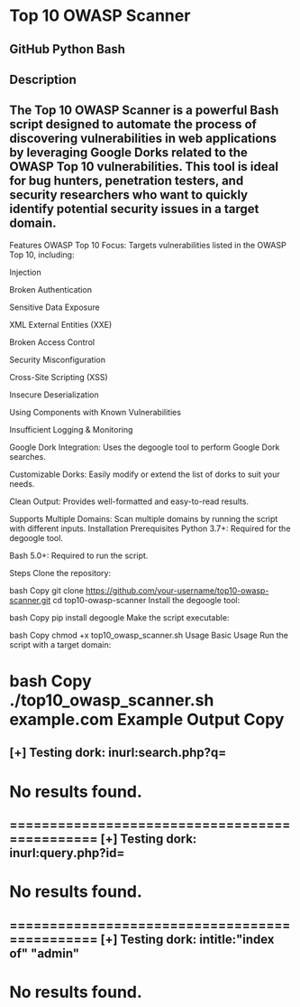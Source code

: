 # Top 10 OWASP Scanner
GitHub Python Bash
--------------------------------------------------------------------------------------------------------------------------------------------------
## Description 
The Top 10 OWASP Scanner is a powerful Bash script designed to automate the process of discovering vulnerabilities in web applications by leveraging Google Dorks related to the OWASP Top 10 vulnerabilities. This tool is ideal for bug hunters, penetration testers, and security researchers who want to quickly identify potential security issues in a target domain.
--------------------------------------------------------------------------------------------------------------------------------------------------
Features
OWASP Top 10 Focus: Targets vulnerabilities listed in the OWASP Top 10, including:

Injection

Broken Authentication

Sensitive Data Exposure

XML External Entities (XXE)

Broken Access Control

Security Misconfiguration

Cross-Site Scripting (XSS)

Insecure Deserialization

Using Components with Known Vulnerabilities

Insufficient Logging & Monitoring

Google Dork Integration: Uses the degoogle tool to perform Google Dork searches.

Customizable Dorks: Easily modify or extend the list of dorks to suit your needs.

Clean Output: Provides well-formatted and easy-to-read results.

Supports Multiple Domains: Scan multiple domains by running the script with different inputs.
Installation
Prerequisites
Python 3.7+: Required for the degoogle tool.

Bash 5.0+: Required to run the script.

Steps
Clone the repository:

bash
Copy
git clone https://github.com/your-username/top10-owasp-scanner.git
cd top10-owasp-scanner
Install the degoogle tool:

bash
Copy
pip install degoogle
Make the script executable:

bash
Copy
chmod +x top10_owasp_scanner.sh
Usage
Basic Usage
Run the script with a target domain:

bash
Copy
./top10_owasp_scanner.sh example.com
Example Output
Copy
==============================================
[+] Testing dork: inurl:search.php?q=
----------------------------------------------
No results found.
==============================================

==============================================
[+] Testing dork: inurl:query.php?id=
----------------------------------------------
No results found.
==============================================

==============================================
[+] Testing dork: intitle:"index of" "admin"
----------------------------------------------
No results found.
==============================================
